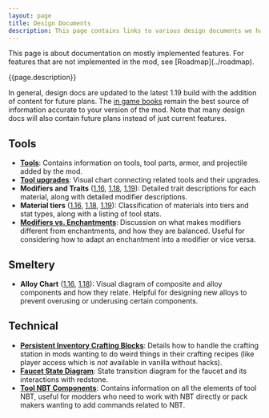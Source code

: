 ```yaml
---
layout: page
title: Design Documents
description: This page contains links to various design documents we have shared related to features for Tinkers' Construct 3. The often are more detailed than the in game descriptions, and also give some info on future content. If you are making an addon, its encouraged to read through the relevant documents to ensure you understand how the mod is organized.
---
```

<div class="hatnote" markdown=1>
This page is about documentation on mostly implemented features. For features that are not implemented in the mod, see [Roadmap](../roadmap).
</div>

{{page.description}}

In general, design docs are updated to the latest 1.19 build with the addition of content for future plans. The [in game books](../books) remain the best source of information accurate to your version of the mod. Note that many design docs will also contain future plans instead of just current features.

## Tools

* [**Tools**](https://docs.google.com/spreadsheets/d/1SLqUg2Rg3HxTaJD97gXw3fipkz-jTY78k8JrunJhFic/edit#gid=0): Contains information on tools, tool parts, armor, and projectile added by the mod.
* [**Tool upgrades**](https://docs.google.com/drawings/d/1OjAT9ySZ3pXVbgXZY5RpfNkpVWJ5ectsqEbYELlU7OQ/edit): Visual chart connecting related tools and their upgrades.
* <b id="modifiers">Modifiers and Traits</b> ([1.16](https://docs.google.com/spreadsheets/d/18duuzGfy3-AF9zUTsl_wg-osdjykvkZzpJT2EiR5UuM/edit), [1.18](https://docs.google.com/spreadsheets/d/17qwV8UOR0DBsUqbxyernG4e4LtjAZ55DMAqnJWc2kLw/edit), [1.19](https://docs.google.com/spreadsheets/d/19Nbi-jTrhZg4zMZ8DreELWHv6SZDik5wxiz13Iqhnbw/edit?usp=sharing)): Detailed trait descriptions for each material, along with detailed modifier descriptions.
* <b id="materials">Material tiers</b> ([1.16](https://docs.google.com/spreadsheets/d/1fx9SF4K_6Eg9LBCuaV43bdyuh5KgNZsAIY6fkYAFbYQ/edit), [1.18](https://docs.google.com/spreadsheets/d/10nTUAQ5iPhzyf8BTlX9Wy9spJLbYrziYeCwZWcD5xJ0/edit), [1.19](https://docs.google.com/spreadsheets/d/1c8SOET2_i82slCiay_Cn0NNmoGBYn-IhmIl9PePwqEY/edit?usp=sharing)): Classification of materials into tiers and stat types, along with a listing of tool stats.
* [**Modifiers vs. Enchantments**](enchantments): Discussion on what makes modifiers different from enchantments, and how they are balanced. Useful for considering how to adapt an enchantment into a modifier or vice versa.

## Smeltery

* **Alloy Chart** ([1.16](https://docs.google.com/drawings/d/1hg0j298beD-zXRuwCl4zq7YVZ_p0xi_JgK7hRNPa2vA/edit), [1.18](https://docs.google.com/drawings/d/1TQHHbeXNRGBd-vwkw5OaY9N3-tvIQuG6cUaiOXJho54/edit)): Visual diagram of composite and alloy components and how they relate. Helpful for designing new alloys to prevent overusing or underusing certain components.

## Technical

* [**Persistent Inventory Crafting Blocks**](persistent-inventory): Details how to handle the crafting station in mods wanting to do weird things in their crafting recipes (like player access which is *not* available in vanilla without hacks).
* [**Faucet State Diagram**](https://docs.google.com/drawings/d/1Hxv2Xdv3n_D2cg1fpCvv1jYoIz3hVJ5_zO-vr74L754/edit?usp=sharing): State transition diagram for the faucet and its interactions with redstone.
* [**Tool NBT Components**](https://docs.google.com/drawings/d/1BI42KITkszTT0BVb4xeQQU1-38t2mcKaa1ISM8fHx2g/edit): Contains information on all the elements of tool NBT, useful for modders who need to work with NBT directly or pack makers wanting to add commands related to NBT.